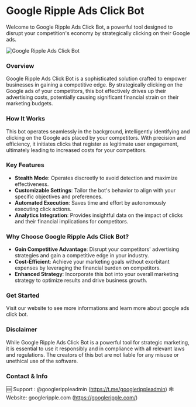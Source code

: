 # Google Ripple Ads Click Bot

Welcome to Google Ripple Ads Click Bot, a powerful tool designed to disrupt your competition's economy by strategically clicking on their Google ads.

![Google Ripple Ads Click Bot](https://i.imgur.com/SVF9k9k.gif)

### Overview

Google Ripple Ads Click Bot is a sophisticated solution crafted to empower businesses in gaining a competitive edge. By strategically clicking on the Google ads of your competitors, this bot effectively drives up their advertising costs, potentially causing significant financial strain on their marketing budgets.

### How It Works

This bot operates seamlessly in the background, intelligently identifying and clicking on the Google ads placed by your competitors. With precision and efficiency, it initiates clicks that register as legitimate user engagement, ultimately leading to increased costs for your competitors.

### Key Features

- **Stealth Mode**: Operates discreetly to avoid detection and maximize effectiveness.
- **Customizable Settings**: Tailor the bot's behavior to align with your specific objectives and preferences.
- **Automated Execution**: Saves time and effort by autonomously executing click actions.
- **Analytics Integration**: Provides insightful data on the impact of clicks and their financial implications for competitors.

### Why Choose Google Ripple Ads Click Bot?

- **Gain Competitive Advantage**: Disrupt your competitors' advertising strategies and gain a competitive edge in your industry.
- **Cost-Efficient**: Achieve your marketing goals without exorbitant expenses by leveraging the financial burden on competitors.
- **Enhanced Strategy**: Incorporate this bot into your overall marketing strategy to optimize results and drive business growth.

### Get Started

Visit our website to see more informations and learn more about google ads click bot.

### Disclaimer

While Google Ripple Ads Click Bot is a powerful tool for strategic marketing, it is essential to use it responsibly and in compliance with all relevant laws and regulations. The creators of this bot are not liable for any misuse or unethical use of the software.

### Contact & Info

🆘 Support : @googlerippleadmin (https://t.me/googlerippleadmin)
🕸 Website: googleripple.com (https://googleripple.com/)
